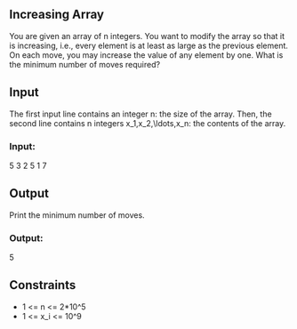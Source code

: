 ## Increasing Array
You are given an array of n integers. You want to modify the array so that it is increasing, i.e., every element is at least as large as the previous element.
On each move, you may increase the value of any element by one. What is the minimum number of moves required?

## Input
The first input line contains an integer n: the size of the array.
Then, the second line contains n integers x_1,x_2,\ldots,x_n: the contents of the array.
### Input:
5
3 2 5 1 7

## Output
Print the minimum number of moves.
### Output:
5

## Constraints
* 1 <= n <= 2*10^5
* 1 <= x_i <= 10^9
